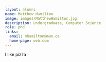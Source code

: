 ```yaml
---
layout: alumni
name: Matthew Hamilton
image: images/MatthewHamilton.jpg 
description: Undergraduate, Computer Science
role: phd
links:
  email: mhamilton@mun.ca
  home-page: web.com
---
```


I like pizza

